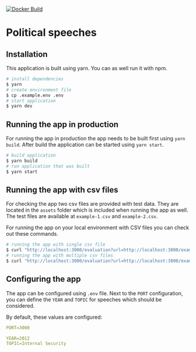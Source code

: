 [![Docker Build](https://github.com/alexanderhodes/political-speeches/actions/workflows/build.yml/badge.svg)](https://github.com/alexanderhodes/political-speeches/actions/workflows/build.yml)

# Political speeches

## Installation

This application is built using yarn. You can as well run it with npm.

```bash
# install dependencies
$ yarn
# create environment file
$ cp .example.env .env
# start application
$ yarn dev
```

## Running the app in production

For running the app in production the app needs to be built first using `yarn build`. After build the application can be started using `yarn start`.

```bash
# build application
$ yarn build
# run application that was built
$ yarn start
```

## Running the app with csv files

For checking the app two csv files are provided with test data. They are located in the `assets` folder which is included when running the app as well. The test files are available at `example-1.csv` and `example-2.csv`.

For running the app on your local environment with CSV files you can check out these commands. 

```bash
# running the app with single csv file
$ curl "http://localhost:3000/evaluation?url=http://localhost:3000/example-1.csv"
# running the app with multiple csv files
$ curl "http://localhost:3000/evaluation?url=http://localhost:3000/example-1.csv&url=http://localhost:3000/example-2.csv"
```

## Configuring the app

The app can be configured using `.env` file. Next to the `PORT` configuration, you can define the `YEAR` and `TOPIC` for speeches which should be considered.

By default, these values are configured:

```yaml
PORT=3000

YEAR=2012
TOPIC=Internal Security
```
